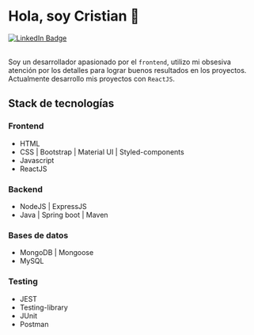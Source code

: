 # Hola, soy Cristian 👋
<div id="badges">
  <a href="https://www.linkedin.com/in/cristian-donalicio/">
    <img src="https://img.shields.io/badge/LinkedIn-blue?style=for-the-badge&logo=linkedin&logoColor=white" alt="LinkedIn Badge"/>
  </a>
</div>

<br>

Soy un desarrollador apasionado por el `frontend`, utilizo mi obsesiva atención por los detalles para lograr buenos resultados en los proyectos. Actualmente desarrollo mis proyectos con `ReactJS`.

## Stack de tecnologías
### Frontend
- HTML
- CSS | Bootstrap | Material UI | Styled-components
- Javascript
- ReactJS

### Backend
- NodeJS | ExpressJS
- Java | Spring boot | Maven


### Bases de datos
- MongoDB | Mongoose
- MySQL

### Testing
- JEST
- Testing-library
- JUnit
- Postman
